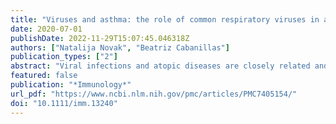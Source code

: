 ```yaml
---
title: "Viruses and asthma: the role of common respiratory viruses in asthma and its potential meaning for SARS‐CoV‐2"
date: 2020-07-01
publishDate: 2022-11-29T15:07:45.046318Z
authors: ["Natalija Novak", "Beatriz Cabanillas"]
publication_types: ["2"]
abstract: "Viral infections and atopic diseases are closely related and contribute to each other. The physiological deficiencies and immune mechanisms that underlie atopic diseases can result in a suboptimal defense against multiple viruses and promote a suitable environment for their proliferation and dissemination. Viral infections, on the other hand, can induce per se several immunological mechanisms involved in allergic inflammation capable to promote the initiation or exacerbation of atopic diseases such as atopic asthma. In a world that is affected more and more by factors that significantly impact the prevalence of atopic diseases, coronavirus disease 2019 (COVID‐19) induced by the novel coronavirus severe acute respiratory syndrome (SARS‐CoV‐2) is having an unprecedented impact with still unpredictable consequences. Therefore, it is of crucial importance to revise the available scientific literature regarding the association between common respiratory viruses and asthma, as well as the newly emerging data about the molecular mechanisms of SARS‐CoV‐2 infection and its possible relation with asthma, to better understand the interrelation between common viruses and asthma and its potential meaning on the current global pandemic of COVID‐19."
featured: false
publication: "*Immunology*"
url_pdf: "https://www.ncbi.nlm.nih.gov/pmc/articles/PMC7405154/"
doi: "10.1111/imm.13240"
---
```



